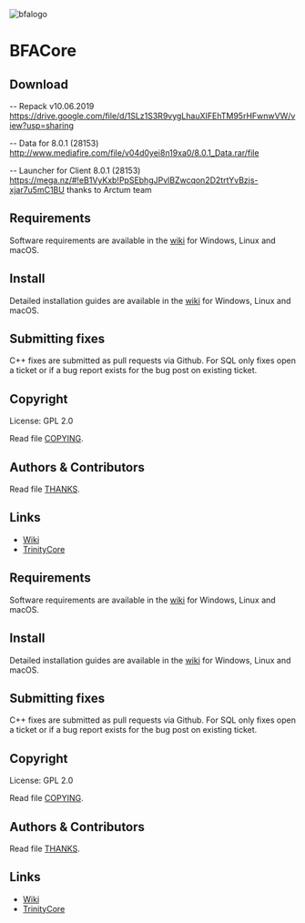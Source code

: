 ![bfalogo](https://cdn1.savepice.ru/uploads/2019/4/27/5a9ac9d776be3535e8d1b7c3e8d1914b-full.png)



# BFACore

## Download

-- Repack v10.06.2019 https://drive.google.com/file/d/1SLz1S3R9vygLhauXIFEhTM95rHFwnwVW/view?usp=sharing

-- Data for 8.0.1 (28153) http://www.mediafire.com/file/v04d0yei8n19xa0/8.0.1_Data.rar/file

-- Launcher for Client 8.0.1 (28153) https://mega.nz/#!eB1VyKxb!PpSEbhgJPvlBZwcqon2D2trtYvBzjs-xjar7u5mC1BU  thanks to Arctum team

## Requirements

Software requirements are available in the [wiki](https://www.trinitycore.info/display/tc/Requirements) for
Windows, Linux and macOS.

## Install

Detailed installation guides are available in the [wiki](https://www.trinitycore.info/display/tc/Installation+Guide) for
Windows, Linux and macOS.

## Submitting fixes

C++ fixes are submitted as pull requests via Github.
For SQL only fixes open a ticket or if a bug report exists for the bug post on existing ticket.

## Copyright

License: GPL 2.0

Read file [COPYING](COPYING).

## Authors &amp; Contributors

Read file [THANKS](THANKS).

## Links

* [Wiki](https://www.trinitycore.info)
* [TrinityCore](https://www.trinitycore.org/)

## Requirements

Software requirements are available in the [wiki](https://www.trinitycore.info/display/tc/Requirements) for
Windows, Linux and macOS.

## Install

Detailed installation guides are available in the [wiki](https://www.trinitycore.info/display/tc/Installation+Guide) for
Windows, Linux and macOS.

## Submitting fixes

C++ fixes are submitted as pull requests via Github.
For SQL only fixes open a ticket or if a bug report exists for the bug post on existing ticket.

## Copyright

License: GPL 2.0

Read file [COPYING](COPYING).

## Authors &amp; Contributors

Read file [THANKS](THANKS).

## Links

* [Wiki](https://www.trinitycore.info)
* [TrinityCore](https://www.trinitycore.org/)
